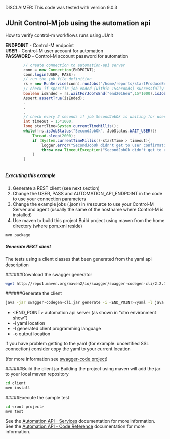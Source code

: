 DISCLAIMER: This code was tested with version 9.0.3

## JUnit Control-M job using the automation api
How to verify control-m workflows runs using JUnit


**ENDPOINT** - Control-M endpoint   
**USER** - Control-M user account for automation  
**PASSWORD** - Control-M account password for automation  

```java
        // create connection to automation-api server
		conn = new Connection(ENDPOINT);
		conn.login(USER, PASS);
		// run the job file definition
		rs = new RunService(conn).runJobs("/home/reports/startProduceEnd2016reports.json");
		// check if specific job ended (within 15seconds) successfully
		boolean isEnded = rs.waitForJobToEnd("end2016eu",15*1000).isJobStatus("end2016eu",JobStatus.ENDED_OK);
		Assert.assertTrue(isEnded);
		.
		.
		.
		// check every 2 seconds if job SecondJobOk is waiting for user confirmation (timeout 15 seconds)
		int timeout = 15*1000;
		long startTime=System.currentTimeMillis();
		while(!rs.isJobStatus("SecondJobOk", JobStatus.WAIT_USER)){
			Thread.sleep(2000);
			if (System.currentTimeMillis()-startTime > timeout){
				logger.error("SecondJobOk didn't get to user confirmation status for {}sec", timeout);
				throw new TimeoutException("SecondJobOk didn't get to user confirmation status within " + timeout );
			}
		}
		
```

##### Executing this example
1.  Generate a REST client (see next section)
2.  Change the USER, PASS and AUTOMATION_API_ENDPOINT in the code to use your connection parameters
3.  Change the example jobs (.json) in /resource to use your Control-M Server and agent (usually the same of the hostname where Control-M is installed)
2.  Use maven to build this project
Build project using maven from the home directory (where pom.xml reside)
```bash
mvn package 
```
   

##### Generate REST client
The tests using a client classes that been generated from the yaml api description
 
######Download the swagger generator 
```bash
wget http://repo1.maven.org/maven2/io/swagger/swagger-codegen-cli/2.2.1/swagger-codegen-cli-2.2.1.jar -O swagger-codegen-cli.jar
```
######Generate the client 
```bash
java -jar swagger-codegen-cli.jar generate -i <END_POINT>/yaml -l java -o client/
```
* \<END_POINT> automation api server (as shown in "ctm environment show")
* -i yaml location 
* -l generated client programming language
* -o output location

if you have problem getting to the yaml (for example: uncertified SSL connection) consider copy the yaml to your current location

(for more information see [swagger-code project](https://github.com/swagger-api/swagger-codegen))


######Build the client jar
Building the project using maven will add the jar to your local maven repository
```bash
cd client
mvn install
```

#####Execute the sample test
```bash
cd <root project>
mvn test
```

See the [Automation API - Services](https://docs.bmc.com/docs/display/public/workloadautomation/Control-M+Automation+API+-+Services) documentation for more information.  
See the [Automation API - Code Reference](https://docs.bmc.com/docs/display/public/workloadautomation/Control-M+Automation+API+-+Code+Reference) documentation for more information.
